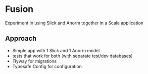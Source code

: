 # Fusion

Experiment in using Slick and Anorm together in a Scala application

## Approach

- Simple app with 1 Slick and 1 Anorm model
- tests that work for both (with separate test/dev databases)
- Flyway for migrations
- Typesafe Config for configuration
